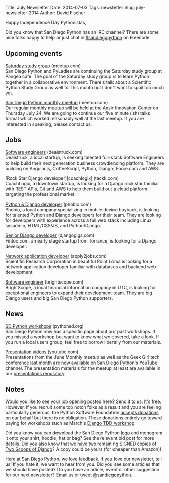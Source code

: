 Title: July Newsletter
Date: 2014-07-03
Tags: newsletter
Slug: july-newsletter-2014
Author: David Fischer


Happy Independence Day Pythonistas,

Did you know that San Diego Python has an IRC channel? There are some nice
folks happy to help or just chat in [#sandiegopython][irc] on Freenode.

[irc]: http://webchat.freenode.net/?channels=sandiegopython


Upcoming events
---------------


[Saturday study group][saturday-meetup] (meetup.com) <br />
San Diego Python and PyLadies are continuing the Saturday study group at
Pangea cafe. The goal of the Saturday study group is to learn Python together
in a collaborative environment. There's talk about a Scientific Python Study
Group as well for this month but I don't want to spoil too much yet.

[saturday-meetup]: http://www.meetup.com/pythonsd/events/190838302/


[San Diego Python monthly meetup][monthly-meetup] (meetup.com) <br />
Our regular monthly meetup will be held at the Ansir Innovation Center on
Thursday July 24. We are going to continue our five minute (ish) talks format
which worked reasonably well at the last meetup. If you are interested in
speaking, please contact us.

[monthly-meetup]: http://www.meetup.com/pythonsd/events/192804602/


Jobs
----

[Software engineers][dealstruck] (dealstruck.com) <br />
Dealstruck, a local startup, is seeking talented full-stack Software Engineers
to help build their next generation business crowdlending platform. They are
building on Angular.js, CoffeeScript, Python, Django, Force.com and AWS.

[dealstruck]: https://www.dealstruck.com/


[Rock Star Django developer][coachlogix] (tackk.com) <br />
CoachLogix, a downtown startup, is looking for a Django rock star familiar
with REST APIs, Git and AWS to help them build out a cloud platform targeting
the professional market.

[tackk]: https://tackk.com/ztyf44

[Python & Django developer][python-django] (phobio.com) <br />
Phobio, a local company specializing in mobile device buyback, is looking for
talented Python and Django developers for their team. They are looking for
developers with experience across a full web stack including Linux sysadmin,
HTML/CSS/JS, and Python/Django.

[python-django]: https://phobio.com


[Senior Django developer][sr-django] (djangogigs.com) <br />
Fintoo.com, an early stage startup from Torrance, is looking for a Django
developer.

[sr-django]: https://djangogigs.com/gigs/1603/


[Network application developer][netapp-developer] (apply2jobs.com) <br />
Scientific Research Corporation in beautiful Point Loma is looking for a
network application developer familiar with databases and backend web
development.

[netapp-developer]: https://www2.apply2jobs.com/scires/ProfExt/index.cfm?fuseaction=mExternal.showJob&RID=5476&CurrentPage=1


[Software engineer][software-engineer] (brightscope.com) <br />
BrightScope, a local financial information company in UTC, is looking for
exceptional engineers to expand their development team. They are big Django
users and big San Diego Python supporters.

[software-engineer]: http://www.brightscope.com/about/careers/#job_Full_Stack_Developer


News
----

[SD Python workshops][sd-python-workshops] (pythonsd.org) <br />
San Diego Python now has a specific page about our past workshops. If you
missed a workshop but want to know what we covered, take a look. If you run
a local users group, feel free to borrow liberally from our materials.

[sd-python-workshops]: http://pythonsd.org/pages/workshops.html


[Presentation videos][presentation-videos] (youtube.com) <br />
Presentations from the June Monthly meetup as well as the Geek Girl tech
conference last month are now available on San Diego Python's YouTube channel.
The presentation materials for the meetup at least are available in our
[presentations repository][presentations].

[presentation-videos]: https://www.youtube.com/channel/UCXU-oZwaHnoYUhja_yrrrGg
[presentations]: https://github.com/pythonsd/presentations


Notes
-----


Would you like to see your job opening posted here? [Send it to us][send-it].
It's free. However, if you recruit some top notch folks as a result and you
are feeling particularly generous, the Python Software Foundation
[accepts donations][accepts-donations] on our behalf but there is no
obligation. These donations entirely go toward paying for workshops such as
March's [Django TDD workshop][django-workshop].

[send-it]: mailto:sandiegopython@gmail.com
[accepts-donations]: https://psfmember.org/civicrm/contribute/transact?reset=1&id=9
[django-workshop]: http://www.meetup.com/pythonsd/events/164679962/


Did you know you can download the San Diego Python [logo][logo] and monogram
it onto your shirt, hoodie, hat or bag? See the relevant old post for more
[details][details]. Did you also know that we have two remaining SIGNED copies
of [Two Scoops of Django][two-scoops]? A copy could be yours (for cheaper than
Amazon)!

[logo]: https://github.com/pythonsd/logos
[details]: http://pythonsd.org/san-diego-python-gear.html
[two-scoops]: http://twoscoopspress.org/

Here at San Diego Python, we love feedback. If you love our newsletter,
tell us! If you hate it, we want to hear from you. Did you see some articles
that we should have posted? Do you have an article, event or other suggestion
for our next newsletter? [Email us][email-us] or tweet
[@sandiegopython][twitter].

[email-us]: mailto:sandiegopython@gmail.com
[twitter]: https://twitter.com/sandiegopython
